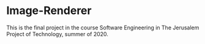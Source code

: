 # Image-Renderer
This is the final project in the course Software Engineering in The Jerusalem Project of Technology, summer of 2020.
